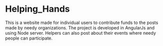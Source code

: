 # Helping_Hands
This is a website made for individual users to contribute funds to the posts made by needy organizations. The project is  developed in AngularJs and using Node server. Helpers can also post about their events where needy people can participate. 
